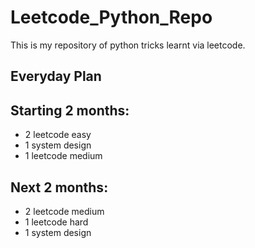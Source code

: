 # Leetcode_Python_Repo
This is my repository of python tricks learnt via leetcode.


## Everyday Plan

## Starting 2 months:

- 2 leetcode easy
- 1 system design
- 1 leetcode medium

## Next 2 months:

- 2 leetcode medium
- 1 leetcode hard
- 1 system design
